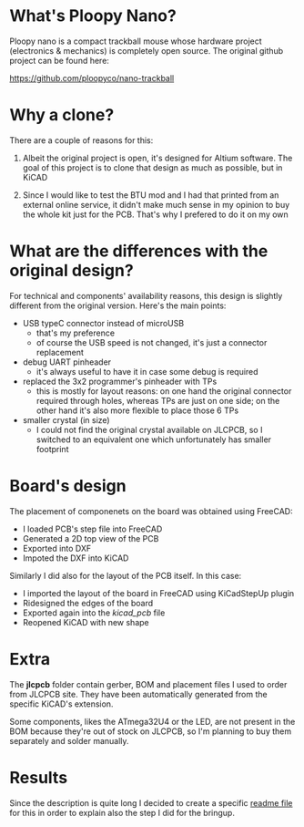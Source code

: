 # What's Ploopy Nano?

Ploopy nano is a compact trackball mouse whose hardware project (electronics & mechanics) is completely open source. The original github project can be found here:

<https://github.com/ploopyco/nano-trackball>

# Why a clone?

There are a couple of reasons for this:

1. Albeit the original project is open, it's designed for Altium software. The goal of this project is to clone that design as much as possible, but in KiCAD

1. Since I would like to test the BTU mod and I had that printed from an external online service, it didn't make much sense in my opinion to buy the whole kit just for the PCB. That's why I prefered to do it on my own

# What are the differences with the original design?

For technical and components' availability reasons, this design is slightly different from the original version. Here's the main points:

* USB typeC connector instead of microUSB
    * that's my preference
    * of course the USB speed is not changed, it's just a connector replacement
* debug UART pinheader
    * it's always useful to have it in case some debug is required
* replaced the 3x2 programmer's pinheader with TPs
    * this is mostly for layout reasons: on one hand the original connector required through holes, whereas TPs are just on one side; on the other hand it's also more flexible to place those 6 TPs
* smaller crystal (in size)
    * I could not find the original crystal available on JLCPCB, so I switched to an equivalent one which unfortunately has smaller footprint

# Board's design

The placement of componenets on the board was obtained using FreeCAD:

* I loaded PCB's step file into FreeCAD
* Generated a 2D top view of the PCB
* Exported into DXF
* Impoted the DXF into KiCAD

Similarly I did also for the layout of the PCB itself. In this case:

* I imported the layout of the board in FreeCAD using KiCadStepUp plugin
* Ridesigned the edges of the board
* Exported again into the *kicad_pcb* file
* Reopened KiCAD with new shape

# Extra

The **jlcpcb** folder contain gerber, BOM and placement files I used to order from JLCPCB site. They have been automatically generated from the specific KiCAD's extension.

Some components, likes the ATmega32U4 or the LED, are not present in the BOM because they're out of stock on JLCPCB, so I'm planning to buy them separately and solder manually.

# Results

Since the description is quite long I decided to create a specific [readme file](result/README.md) for this in order to explain also the step I did for the bringup.